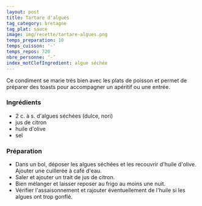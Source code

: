 ```yaml
---
layout: post
title: Tartare d'algues
tag_category: bretagne
tag_plat: sauce
image: img/recette/tartare-algues.png
temps_preparation: 10
temps_cuisson: '-'
temps_repos: 720
nbre_personne: ‘-’
index_motClefIngredient: algue séchée
---
```

Ce condiment se marie très bien avec les plats de poisson et permet de préparer des toasts pour accompagner un apéritif ou une entrée.

### Ingrédients
* 2 c. à s. d'algues séchées (dulce, nori)
* jus de citron
* huile d'olive
* sel

### Préparation
* Dans un bol, déposer les algues séchées et les recouvrir d'huile d'olive. Ajouter une  cuillerée à café d'eau.
* Saler et ajouter un trait de jus de citron.
* Bien mélanger et laisser reposer au frigo au moins une nuit.
* Vérifier l'assaisonnement et rajouter éventuellement de l'huile si les algues ont trop gonflé.
